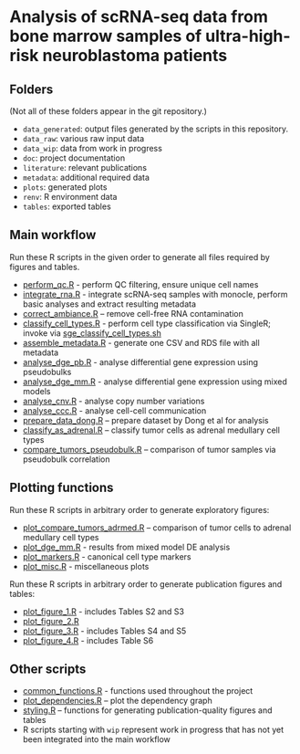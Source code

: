 # Analysis of scRNA-seq data from bone marrow samples of ultra-high-risk neuroblastoma patients

## Folders

(Not all of these folders appear in the git repository.)

- `data_generated`: output files generated by the scripts in this repository.
- `data_raw`: various raw input data
- `data_wip`: data from work in progress
- `doc`: project documentation
- `literature`: relevant publications
- `metadata`: additional required data
- `plots`: generated plots
- `renv`: R environment data
- `tables`: exported tables



## Main workflow

Run these R scripts in the given order to generate all files
required by figures and tables.

- [perform_qc.R](perform_qc.R) -
  perform QC filtering, ensure unique cell names
- [integrate_rna.R](integrate_rna.R) -
  integrate scRNA-seq samples with monocle, perform basic analyses
  and extract resulting metadata
- [correct_ambiance.R](correct_ambiance.R) –
  remove cell-free RNA contamination
- [classify_cell_types.R](classify_cell_types.R) -
  perform cell type classification via SingleR;
  invoke via [sge_classify_cell_types.sh](sge_classify_cell_types.sh)
- [assemble_metadata.R](assemble_metadata.R) -
  generate one CSV and RDS file with all metadata
- [analyse_dge_pb.R](analyse_dge_pb.R) -
  analyse differential gene expression using pseudobulks
- [analyse_dge_mm.R](analyse_dge_mm.R) -
  analyse differential gene expression using mixed models
- [analyse_cnv.R](analyse_cnv.R) -
  analyse copy number variations
- [analyse_ccc.R](analyse_ccc.R) -
  analyse cell-cell communication
- [prepare_data_dong.R](prepare_data_dong.R) –
  prepare dataset by Dong et al for analysis
- [classify_as_adrenal.R](classify_as_adrenal.R) –
  classify tumor cells as adrenal medullary cell types
- [compare_tumors_pseudobulk.R](compare_tumors_pseudobulk.R) –
  comparison of tumor samples via pseudobulk correlation

  
  
## Plotting functions

Run these R scripts in arbitrary order to generate exploratory figures:

- [plot_compare_tumors_adrmed.R](plot_compare_tumors_adrmed.R) –
  comparison of tumor cells to adrenal medullary cell types
- [plot_dge_mm.R](plot_dge_mm.R) -
  results from mixed model DE analysis
- [plot_markers.R](plot_markers.R) -
  canonical cell type markers
- [plot_misc.R](plot_misc.R) -
  miscellaneous plots
  

Run these R scripts in arbitrary order to generate publication figures and tables:

- [plot_figure_1.R](plot_figure_1.R) - includes Tables S2 and S3
- [plot_figure_2.R](plot_figure_2.R)
- [plot_figure_3.R](plot_figure_3.R) - includes Tables S4 and S5
- [plot_figure_4.R](plot_figure_4.R) - includes Table S6



## Other scripts

- [common_functions.R](common_functions.R) -
  functions used throughout the project
- [plot_dependencies.R](plot_dependencies.R) –
  plot the dependency graph
- [styling.R](styling.R) –
  functions for generating publication-quality figures and tables
- R scripts starting with `wip` represent work in progress
  that has not yet been integrated into the main workflow
